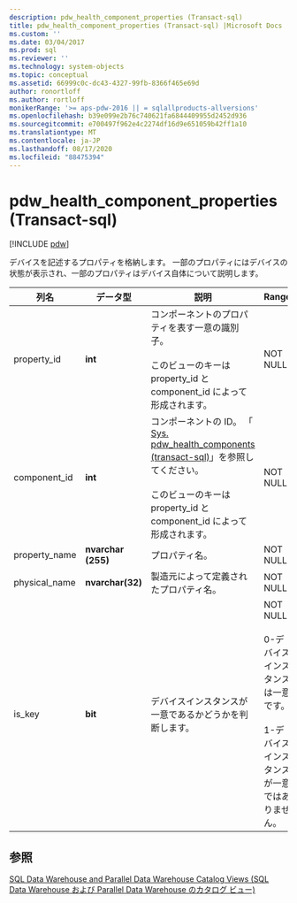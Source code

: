 ```yaml
---
description: pdw_health_component_properties (Transact-sql)
title: pdw_health_component_properties (Transact-sql) |Microsoft Docs
ms.custom: ''
ms.date: 03/04/2017
ms.prod: sql
ms.reviewer: ''
ms.technology: system-objects
ms.topic: conceptual
ms.assetid: 66999c0c-dc43-4327-99fb-8366f465e69d
author: ronortloff
ms.author: rortloff
monikerRange: '>= aps-pdw-2016 || = sqlallproducts-allversions'
ms.openlocfilehash: b39e099e2b76c740621fa6844409955d2452d936
ms.sourcegitcommit: e700497f962e4c2274df16d9e651059b42ff1a10
ms.translationtype: MT
ms.contentlocale: ja-JP
ms.lasthandoff: 08/17/2020
ms.locfileid: "88475394"
---
```

# <a name="syspdw_health_component_properties-transact-sql"></a>pdw_health_component_properties (Transact-sql)
[!INCLUDE [pdw](../../includes/applies-to-version/pdw.md)]

  デバイスを記述するプロパティを格納します。 一部のプロパティにはデバイスの状態が表示され、一部のプロパティはデバイス自体について説明します。  
  
|列名|データ型|説明|Range|  
|-----------------|---------------|-----------------|-----------|  
|property_id|**int**|コンポーネントのプロパティを表す一意の識別子。<br /><br /> このビューのキーは property_id と component_id によって形成されます。|NOT NULL|  
|component_id|**int**|コンポーネントの ID。 「 [Sys. pdw_health_components &#40;transact-sql&#41;](../../relational-databases/system-catalog-views/sys-pdw-health-components-transact-sql.md)」を参照してください。<br /><br /> このビューのキーは property_id と component_id によって形成されます。|NOT NULL|  
|property_name|**nvarchar (255)**|プロパティ名。|NOT NULL|  
|physical_name|**nvarchar(32)**|製造元によって定義されたプロパティ名。|NOT NULL|  
|is_key|**bit**|デバイスインスタンスが一意であるかどうかを判断します。|NOT NULL<br /><br /> 0-デバイスインスタンスは一意です。<br /><br /> 1-デバイスインスタンスが一意ではありません。|  
  
## <a name="see-also"></a>参照  
 [SQL Data Warehouse and Parallel Data Warehouse Catalog Views (SQL Data Warehouse および Parallel Data Warehouse のカタログ ビュー)](../../relational-databases/system-catalog-views/sql-data-warehouse-and-parallel-data-warehouse-catalog-views.md)  
  
  
